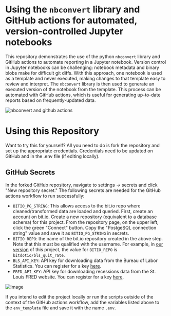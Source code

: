 # Using the `nbconvert` library and GitHub actions for automated, version-controlled Jupyter notebooks

This repository demonstrates the use of the python `nbconvert` library and GitHub actions to automate reporting in a Jupyter notebook. Version control in Jupyter notebooks can be challenging: notebook metadata and binary blobs make for difficult git diffs. With this approach, one notebook is used as a template and never executed, making changes to that template easy to review and interpret. The `nbconvert` library is then used to generate an executed version of the notebook from the template. This process can be automated with GitHub actions, which is useful for generating up-to-date reports based on frequently-updated data.


![nbconvert and github actions](https://user-images.githubusercontent.com/84750618/149984042-f8c36efa-83e9-43ef-ba9f-f30c1535202c.png)

# Using this Repository

Want to try this for yourself? All you need to do is fork the repository and set up the appropriate credentials. Credentials need to be updated on GitHub and in the .env file (if editing locally).

## GitHub Secrets

In the forked GitHub repository, navigate to settings -> secrets and click "New repository secret." The following secrets are needed for the GitHub actions workflow to run successfully:
- `BITIO_PG_STRING`: This allows access to the bit.io repo where cleaned/transformed data are loaded and queried. First, create an account on [bit.io](https://bit.io). Create a new repository (equivalent to a database schema) for this project. From the repository page, on the upper left, click the green "Connect" button. Copy the "PostgeSQL connection string" value and save it as `BITIO_PG_STRING` in secrets.
- `BITIO_REPO`: the name of the bit.io repository created in the above step. Note that this must be qualified with the username. For example, in [our version](https://bit.io/bitdotio/bls_quit_rate) of this project, the value for `BITIO_REPO` is `bitdotio/bls_quit_rate`.
- `BLS_API_KEY`: API key for downloading data from the Bureau of Labor Statistics. You can register for a key [here](https://data.bls.gov/registrationEngine/).
- `FRED_API_KEY`: API key for downloading recessions data from the St. Louis FRED website. You can register for a key [here](https://fredaccount.stlouisfed.org/login/secure/).

![image](https://user-images.githubusercontent.com/84750618/149990324-f37e73f6-5680-4120-ba86-59c1a4150490.png)


If you intend to edit the project locally or run the scripts outside of the context of the GitHub actions workflow, add the variables listed above to the `env_template` file and save it with the name `.env`.
